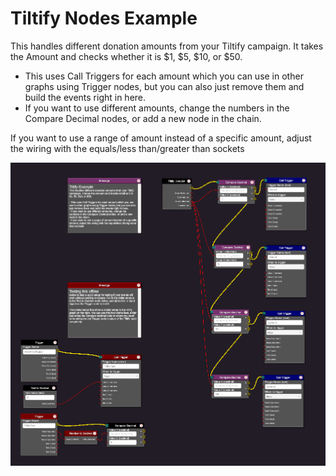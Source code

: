 # Tiltify Nodes Example
This handles different donation amounts from your Tiltify campaign. It takes the Amount and checks whether it is $1, $5, $10, or $50. 
- This uses Call Triggers for each amount which you can use in other graphs using Trigger nodes, but you can also just remove them and build the events right in here.
- If you want to use different amounts, change the numbers in the Compare Decimal nodes, or add a new node in the chain.

If you want to use a range of amount instead of a specific amount, adjust the wiring with the equals/less than/greater than sockets

![example image](tiltify-example.png "Tiltify Example")